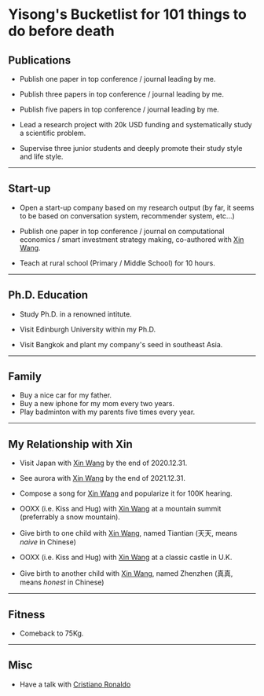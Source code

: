 # Yisong's Bucketlist for 101 things to do before death

## Publications

- Publish one paper in top conference / journal leading by me.
- Publish three papers in top conference / journal leading by me.
- Publish five papers in top conference / journal leading by me.

- Lead a research project with 20k USD funding and systematically study a scientific problem.

- Supervise three junior students and deeply promote their study style and life style.

---

## Start-up

- Open a start-up company based on my research output (by far, it seems to be based on conversation system, recommender system, etc...)

- Publish one paper in top conference / journal on computational economics / smart investment strategy making, co-authored with [Xin Wang](https://wangxinalice.com).
- Teach at rural school (Primary / Middle School) for 10 hours.

---

## Ph.D. Education

- Study Ph.D. in a renowned intitute.

- Visit Edinburgh University within my Ph.D.
- Visit Bangkok and plant my company's seed in southeast Asia.

---

## Family

- Buy a nice car for my father.
- Buy a new iphone for my mom every two years.
- Play badminton with my parents five times every year.

---

## My Relationship with Xin

- Visit Japan with [Xin Wang](https://wangxinalice.com) by the end of 2020.12.31.
- See aurora with [Xin Wang](https://wangxinalice.com) by the end of 2021.12.31.

- Compose a song for [Xin Wang](https://wangxinalice.com)  and popularize it for 100K hearing.
- OOXX (i.e. Kiss and Hug) with [Xin Wang](https://wangxinalice.com) at a mountain summit (preferrably a snow mountain).
- Give birth to one child with [Xin Wang](https://wangxinalice.com), named Tiantian (天天, means *naive* in Chinese)
- OOXX (i.e. Kiss and Hug) with [Xin Wang](https://wangxinalice.com) at a classic castle in U.K.
- Give birth to another child with [Xin Wang](https://wangxinalice.com), named Zhenzhen  (真真, means *honest* in Chinese)

---

## Fitness

- Comeback to 75Kg.

---

## Misc

- Have a talk with [Cristiano Ronaldo](https://twitter.com/Cristiano?ref_src=twsrc%5Egoogle%7Ctwcamp%5Eserp%7Ctwgr%5Eauthor)

